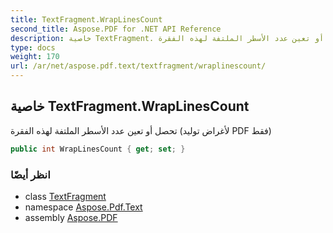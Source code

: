 ```yaml
---
title: TextFragment.WrapLinesCount
second_title: Aspose.PDF for .NET API Reference
description: خاصية TextFragment. تحصل أو تعين عدد الأسطر الملتفة لهذه الفقرة 
type: docs
weight: 170
url: /ar/net/aspose.pdf.text/textfragment/wraplinescount/
---
```

## خاصية TextFragment.WrapLinesCount

تحصل أو تعين عدد الأسطر الملتفة لهذه الفقرة (لأغراض توليد PDF فقط)

```csharp
public int WrapLinesCount { get; set; }
```

### انظر أيضًا

* class [TextFragment](../)
* namespace [Aspose.Pdf.Text](../../../aspose.pdf.text/)
* assembly [Aspose.PDF](../../../)